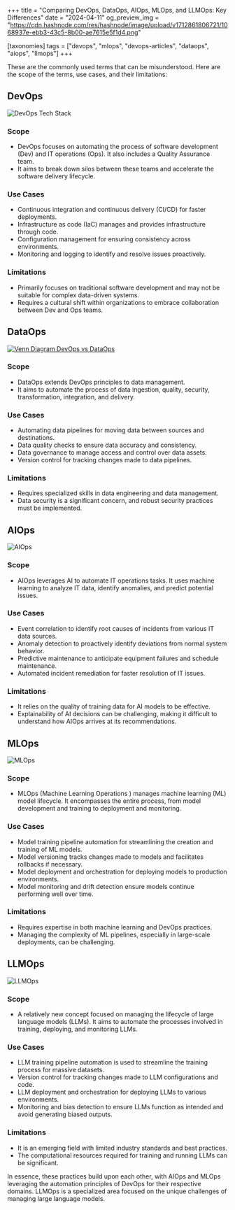 +++
title = "Comparing DevOps, DataOps, AIOps, MLOps, and LLMOps: Key Differences"
date = "2024-04-11"
og_preview_img = "https://cdn.hashnode.com/res/hashnode/image/upload/v1712861806721/1068937e-ebb3-43c5-8b00-ae7615e5f1d4.png"

[taxonomies]
tags = ["devops", "mlops", "devops-articles", "dataops", "aiops", "llmops"]
+++

These are the commonly used terms that can be misunderstood. Here are the scope of the terms, use cases, and their limitations:

## DevOps

![DevOps Tech Stack](https://substackcdn.com/image/fetch/w_2912,c_limit,f_auto,q_auto:good,fl_progressive:steep/https%3A%2F%2Fsubstack-post-media.s3.amazonaws.com%2Fpublic%2Fimages%2F3c17237c-1baa-4849-8630-af4400281db7_3777x2859.png)

### Scope

- DevOps focuses on automating the process of software development (Dev) and IT operations (Ops). It also includes a Quality Assurance team.
- It aims to break down silos between these teams and accelerate the software delivery lifecycle.

### Use Cases

- Continuous integration and continuous delivery (CI/CD) for faster deployments.
- Infrastructure as code (IaC) manages and provides infrastructure through code.
- Configuration management for ensuring consistency across environments.
- Monitoring and logging to identify and resolve issues proactively.

### Limitations

- Primarily focuses on traditional software development and may not be suitable for complex data-driven systems.
- Requires a cultural shift within organizations to embrace collaboration between Dev and Ops teams.

## DataOps

[![Venn Diagram DevOps vs DataOps](https://assets-global.website-files.com/605c9e03d6553a5d82976ce2/6087c71f2148c15a2de32f2b_DevOps_vs_DataOps_venn.png)](https://assets-global.website-files.com/605c9e03d6553a5d82976ce2/6087c71f2148c15a2de32f2b_DevOps_vs_DataOps_venn.png)

### Scope

- DataOps extends DevOps principles to data management.
- It aims to automate the process of data ingestion, quality, security, transformation, integration, and delivery.

### Use Cases

- Automating data pipelines for moving data between sources and destinations.
- Data quality checks to ensure data accuracy and consistency.
- Data governance to manage access and control over data assets.
- Version control for tracking changes made to data pipelines.

### **Limitations**

- Requires specialized skills in data engineering and data management.
- Data security is a significant concern, and robust security practices must be implemented.

## AIOps

![AIOps](https://soulpageit.com/wp-content/uploads/2021/07/New-Blog-Images-1-1.png)

### **Scope**

- AIOps leverages AI to automate IT operations tasks. It uses machine learning to analyze IT data, identify anomalies, and predict potential issues.

### Use Cases

- Event correlation to identify root causes of incidents from various IT data sources.
- Anomaly detection to proactively identify deviations from normal system behavior.
- Predictive maintenance to anticipate equipment failures and schedule maintenance.
- Automated incident remediation for faster resolution of IT issues.

### Limitations

- It relies on the quality of training data for AI models to be effective.
- Explainability of AI decisions can be challenging, making it difficult to understand how AIOps arrives at its recommendations.

## MLOps

![MLOps](https://blogs.nvidia.com/wp-content/uploads/2020/09/MLOps-Neal-Analytics.png)

### Scope

- MLOps (Machine Learning Operations ) manages machine learning (ML) model lifecycle. It encompasses the entire process, from model development and training to deployment and monitoring.

### Use Cases

- Model training pipeline automation for streamlining the creation and training of ML models.
- Model versioning tracks changes made to models and facilitates rollbacks if necessary.
- Model deployment and orchestration for deploying models to production environments.
- Model monitoring and drift detection ensure models continue performing well over time.

### Limitations

- Requires expertise in both machine learning and DevOps practices.
- Managing the complexity of ML pipelines, especially in large-scale deployments, can be challenging.

## LLMOps

![LLMOps](https://storage.googleapis.com/wandb-production.appspot.com/mostafaibrahim17/images/projects/37042936/e6a4bc30.png?Expires=1712865179&GoogleAccessId=gorilla-files-url-signer-man%40wandb-production.iam.gserviceaccount.com&Signature=BWwK4M0NfLnc1%2Bpj7IGJTkB91OZye32W97Q5JP%2Ff2DYJbfdzUTYhtT9ZktVPOoqT5yVD1EvmDug8wWuSCkeMPgV8mHXQ6xaB%2F3bqJXCaBjZ4HuUm2nYXp72nSzGDCX3xoBYCQetHKcQbIjO9QtblsGRBaYcAlgDq8kQUv0%2FwbvcDnngrtLhkwMvqBrZRFXBy3WB4BrLsHnOxjJLSIPI4eoUfd35BAV24NAmPw2L8lZLuXIBKplyo7ZjNjfS8Y%2F1HMWk2%2BtJqPnyZgP%2B48k%2F6FYbcUubZiem1Myu2E9V%2BTJjknh1UcxdyyxxtW%2BkkOQR8AZbnf24fIF6Po5B%2BqM9d0g%3D%3D)

### Scope

- A relatively new concept focused on managing the lifecycle of large language models (LLMs). It aims to automate the processes involved in training, deploying, and monitoring LLMs.

### Use Cases

- LLM training pipeline automation is used to streamline the training process for massive datasets.
- Version control for tracking changes made to LLM configurations and code.
- LLM deployment and orchestration for deploying LLMs to various environments.
- Monitoring and bias detection to ensure LLMs function as intended and avoid generating biased outputs.

### Limitations

- It is an emerging field with limited industry standards and best practices.
- The computational resources required for training and running LLMs can be significant.

In essence, these practices build upon each other, with AIOps and MLOps leveraging the automation principles of DevOps for their respective domains. LLMOps is a specialized area focused on the unique challenges of managing large language models.
